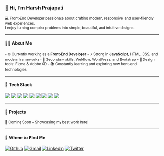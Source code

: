 <h3>👋 Hi, I'm Harsh Prajapati</h3>  

<sub>💻 Front-End Developer passionate about crafting modern, responsive, and user-friendly web experiences.  
I enjoy turning complex problems into simple, beautiful, and intuitive designs.</sub>  

---

<h4>👨‍💻 About Me</h4>  
<sub>  
- 🌐 Currently working as a <b>Front-End Developer</b>  
- ⚡ Strong in <b>JavaScript</b>, HTML, CSS, and modern frameworks  
- 🎯 Secondary skills: Webflow, WordPress, and Bootstrap  
- 🎨 Design tools: Figma & Adobe XD  
- 📚 Constantly learning and exploring new front-end technologies  
</sub>  

---

<h4>🚀 Tech Stack</h4>  

<p align="left">
  <img src="https://img.shields.io/badge/JavaScript-F7DF1E?style=for-the-badge&logo=javascript&logoColor=black" />
  <img src="https://img.shields.io/badge/React-61DAFB?style=for-the-badge&logo=react&logoColor=black" />
  <img src="https://img.shields.io/badge/HTML5-E34F26?style=for-the-badge&logo=html5&logoColor=white" />
  <img src="https://img.shields.io/badge/CSS3-1572B6?style=for-the-badge&logo=css3&logoColor=white" />
  <img src="https://img.shields.io/badge/Bootstrap-7952B3?style=for-the-badge&logo=bootstrap&logoColor=white" />
  <img src="https://img.shields.io/badge/Webflow-4353FF?style=for-the-badge&logo=webflow&logoColor=white" />
  <img src="https://img.shields.io/badge/WordPress-21759B?style=for-the-badge&logo=wordpress&logoColor=white" />
  <img src="https://img.shields.io/badge/Figma-F24E1E?style=for-the-badge&logo=figma&logoColor=white" />
  <img src="https://img.shields.io/badge/Adobe%20XD-FF61F6?style=for-the-badge&logo=adobexd&logoColor=white" />
</p>

---

<h4>📂 Projects</h4>  
<sub>🚧 Coming Soon – Showcasing my best work here!</sub>  

---

<h4>📍 Where to Find Me</h4>  
<p>
  <a href="https://github.com/harsh-frontdev" target="_blank"><img alt="Github" src="https://img.shields.io/badge/GitHub-%2312100E.svg?&style=for-the-badge&logo=Github&logoColor=white" /></a>
  <a href="mailto:harshp.0009@gmail.com" target="_blank"><img alt="Gmail" src="https://img.shields.io/badge/Gmail-D14836?style=for-the-badge&logo=gmail&logoColor=white" /></a>
  <a href="https://www.linkedin.com/in/harsh-prajapati-3a9b8595/" target="_blank"><img alt="LinkedIn" src="https://img.shields.io/badge/linkedin-%230077B5.svg?&style=for-the-badge&logo=linkedin&logoColor=white" /></a>
  <a href="https://x.com/harsh9173" target="_blank"><img alt="Twitter" src="https://img.shields.io/badge/twitter-%231DA1F2.svg?&style=for-the-badge&logo=twitter&logoColor=white" /></a>
</p>

